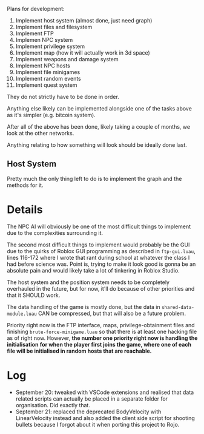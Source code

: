 Plans for development:
1. Implement host system (almost done, just need graph)
2. Implement files and filesystem
3. Implement FTP
4. Implemen NPC system
5. Implement privilege system
6. Implement map (how it will actually work in 3d space)
7. Implement weapons and damage system
8. Implement NPC hosts
9. Implement file minigames
10. Implement random events
11. Implement quest system

They do not strictly have to be done in order.

Anything else likely can be implemented alongside one of the tasks above as it's simpler (e.g. bitcoin system).

After all of the above has been done, likely taking a couple of months, we look at the other networks.

Anything relating to how something will look should be ideally done last.

## Host System
Pretty much the only thing left to do is to implement the graph and the methods for it.

# Details
The NPC AI will obviously be one of the most difficult things to implement due to the complexities surrounding it.

The second most difficult things to implement would probably be the GUI due to the quirks of Roblox GUI programming
as described in `ftp-gui.luau`, lines 116-172 where I wrote that rant during school at whatever the class I had before
science was. Point is, trying to make it look good is gonna be an absolute pain and would likely take a lot of tinkering
in Roblox Studio.

The host system and the position system needs to be completely overhauled in the future, but for now, it'll do because
of other priorities and that it SHOULD work.

The data handling of the game is mostly done, but the data in `shared-data-module.luau` CAN be compressed, but that will
also be a future problem.

Priority right now is the FTP interface, maps, privilege-obtainment files and finishing `brute-force-minigame.luau` so that
there is at least one hacking file as of right now. However, __the number one priority right now is handling the initialisation__
__for when the player first joins the game, where one of each file will be initialised in random hosts that are reachable.__

# Log
- September 20: tweaked with VSCode extensions and realised that data related scripts can actually be placed in a separate
folder for organisation. Did exactly that.
- September 21: replaced the deprecated BodyVelocity with LinearVelocity instead and also added the client side script for
shooting bullets because I forgot about it when porting this project to Rojo.
